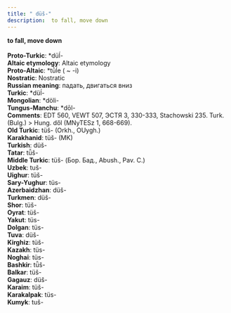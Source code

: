 ```yaml
---
title: " düš-"
description:  to fall, move down
---
```

<strong> to fall, move down</strong><br><br>
<strong>Proto-Turkic</strong>:  *düĺ-<br>
<strong>Altaic etymology</strong>:  Altaic etymology<br>
<strong> Proto-Altaic</strong>:  *tū̀ĺe ( ~ -i)<br>
<strong>Nostratic</strong>:  Nostratic<br>
<strong>Russian meaning</strong>:  падать, двигаться вниз<br>
<strong>Turkic</strong>:  *düĺ-<br>
<strong>Mongolian</strong>:  *döli-<br>
<strong>Tungus-Manchu</strong>:  *dōl-<br>
<strong>Comments</strong>:  EDT 560, VEWT 507, ЭСТЯ 3, 330-333, Stachowski 235. Turk. (Bulg.) > Hung. dől (MNyTESz 1, 668-669).<br>
<strong>Old Turkic</strong>:  tüš- (Orkh., OUygh.)<br>
<strong>Karakhanid</strong>:  tüš- (MK)<br>
<strong>Turkish</strong>:  düš-<br>
<strong>Tatar</strong>:  tü̆š-<br>
<strong>Middle Turkic</strong>:  tüš- (Бор. Бад., Abush., Pav. C.)<br>
<strong>Uzbek</strong>:  tuš-<br>
<strong>Uighur</strong>:  tüš-<br>
<strong>Sary-Yughur</strong>:  tüs-<br>
<strong>Azerbaidzhan</strong>:  düš-<br>
<strong>Turkmen</strong>:  düš-<br>
<strong>Shor</strong>:  tüš-<br>
<strong>Oyrat</strong>:  tüš-<br>
<strong>Yakut</strong>:  tüs-<br>
<strong>Dolgan</strong>:  tüs-<br>
<strong>Tuva</strong>:  düš-<br>
<strong>Kirghiz</strong>:  tüš-<br>
<strong>Kazakh</strong>:  tüs-<br>
<strong>Noghai</strong>:  tüs-<br>
<strong>Bashkir</strong>:  tü̆š-<br>
<strong>Balkar</strong>:  tüš-<br>
<strong>Gagauz</strong>:  düš-<br>
<strong>Karaim</strong>:  tüš-<br>
<strong>Karakalpak</strong>:  tüs-<br>
<strong>Kumyk</strong>:  tuš-<br>


